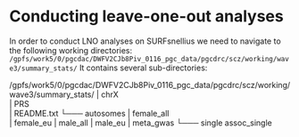# Conducting leave-one-out analyses

In order to conduct LNO analyses on SURFsnellius we need to navigate to the following working directories: <br>
`/gpfs/work5/0/pgcdac/DWFV2CJb8Piv_0116_pgc_data/pgcdrc/scz/working/wave3/summary_stats/`
It contains several sub-directories: <br>


 /gpfs/work5/0/pgcdac/DWFV2CJb8Piv_0116_pgc_data/pgcdrc/scz/working/wave3/summary_stats/
 | chrX  
| PRS  
| README.txt
└─── autosomes | female_all  
| female_eu 
| male_all 
| male_eu
| meta_gwas 
└─── single 
assoc_single